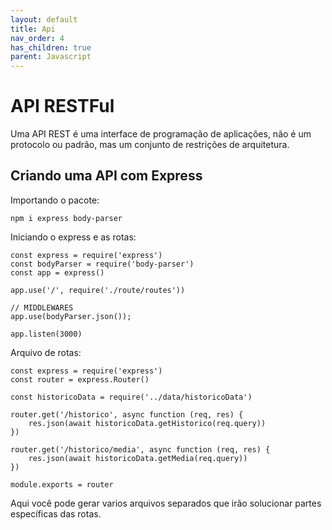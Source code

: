```yaml
---
layout: default
title: Api
nav_order: 4
has_children: true
parent: Javascript
---
```


# API RESTFul

Uma API REST é uma interface de programação de aplicações, não é um protocolo ou padrão, mas um conjunto de restrições de arquitetura.


## Criando uma API com Express

Importando o pacote:

```
npm i express body-parser
```

Iniciando o express e as rotas:

```
const express = require('express')
const bodyParser = require('body-parser')
const app = express()

app.use('/', require('./route/routes'))

// MIDDLEWARES
app.use(bodyParser.json());

app.listen(3000)
```

Arquivo de rotas:

```
const express = require('express')
const router = express.Router()

const historicoData = require('../data/historicoData')

router.get('/historico', async function (req, res) {
    res.json(await historicoData.getHistorico(req.query))
})

router.get('/historico/media', async function (req, res) {
    res.json(await historicoData.getMedia(req.query))
})

module.exports = router
```

Aqui você pode gerar varios arquivos separados que irão solucionar partes específicas das rotas.
